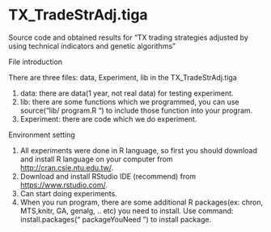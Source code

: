 # TX_TradeStrAdj.tiga
Source code and obtained results for “TX trading strategies adjusted by using technical indicators and genetic algorithms”

File introduction

There are three files: data, Experiment, lib in the TX_TradeStrAdj.tiga
1. data: there are data(1 year, not real data) for testing experiment.
2. lib: there are some functions which we programmed, you can use source(“lib/ program.R “) to include those function into your program.
3. Experiment: there are code which we do experiment.

Environment setting

1.	All experiments were done in R language, so first you should download and install R language on your computer from http://cran.csie.ntu.edu.tw/.
2.	Download and install RStudio IDE (recommend) from https://www.rstudio.com/. 
3.	Can start doing experiments.
4.	When you run program, there are some additional R packages(ex: chron, MTS,knitr, GA, genalg, .. etc) you need to install. Use command: install.packages(“ packageYouNeed ”) to install package.

